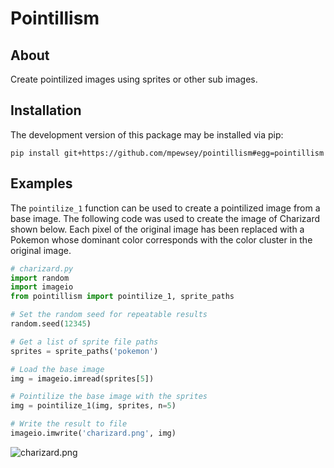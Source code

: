 # Pointillism

## About

Create pointilized images using sprites or other sub images.


## Installation

The development version of this package may be installed via pip:

```none
pip install git+https://github.com/mpewsey/pointillism#egg=pointillism
```

## Examples

The `pointilize_1` function can be used to create a pointilized
image from a base image. The following code was used to create
the image of Charizard shown below. Each pixel of the original image
has been replaced with a Pokemon whose dominant color corresponds with
the color cluster in the original image.

```python
# charizard.py
import random
import imageio
from pointillism import pointilize_1, sprite_paths

# Set the random seed for repeatable results
random.seed(12345)

# Get a list of sprite file paths
sprites = sprite_paths('pokemon')

# Load the base image
img = imageio.imread(sprites[5])

# Pointilize the base image with the sprites
img = pointilize_1(img, sprites, n=5)

# Write the result to file
imageio.imwrite('charizard.png', img)
```

![charizard.png](examples/charizard.png)
